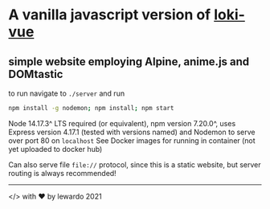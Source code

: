 # A vanilla javascript version of [loki-vue](https://www.github.com/lewardo/loki-vue)
## simple website employing Alpine, anime.js and DOMtastic

to run navigate to `./server` and run

```bash
npm install -g nodemon; npm install; npm start
```

Node 14.17.3^ LTS required (or equivalent), npm version 7.20.0^, uses Express version 4.17.1 (tested with versions named) and Nodemon to serve over port 80 on `localhost`
See Docker images for running in container (not yet uploaded to docker hub)

Can also serve file `file://` protocol, since this is a static website, but server routing is always recommended!

---
</> with ❤️ by lewardo 2021
